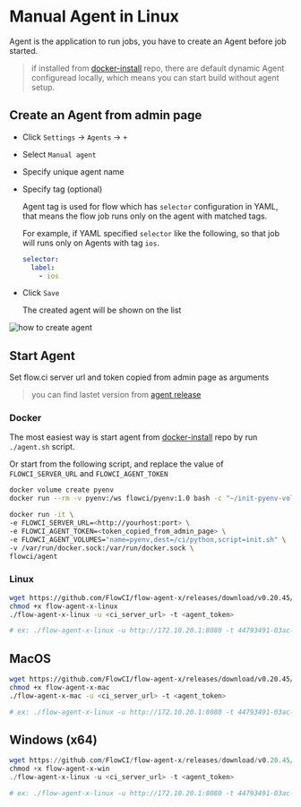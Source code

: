 # Manual Agent in Linux

Agent is the application to run jobs, you have to create an Agent before job started.

> if installed from [docker-install](https://github.com/FlowCI/docker-install.git) repo, there are default dynamic Agent configuread locally, which means you can start build without agent setup.

## Create an Agent from admin page

* Click `Settings` -> `Agents` -> `+`
* Select `Manual agent`
* Specify unique agent name
* Specify tag (optional)

    Agent tag is used for flow which has `selector` configuration in YAML, that means the flow job runs only on the agent with matched tags.

    For example, if YAML specified `selector` like the following, so that job will runs only on Agents with tag `ios`.

    ```yaml
    selector:
      label:
        - ios
    ```

* Click `Save`

    The created agent will be shown on the list

![how to create agent](../../src/agents/create_agent.gif)

## Start Agent

Set flow.ci server url and token copied from admin page as arguments

> you can find lastet version from [agent release](https://github.com/FlowCI/flow-agent-x/releases)

### Docker

The most easiest way is start agent from [docker-install](https://github.com/flowci/docker-install) repo by run `./agent.sh` script.

Or start from the following script, and replace the value of `FLOWCI_SERVER_URL` and `FLOWCI_AGENT_TOKEN`

```bash
docker volume create pyenv
docker run --rm -v pyenv:/ws flowci/pyenv:1.0 bash -c "~/init-pyenv-volume.sh"

docker run -it \
-e FLOWCI_SERVER_URL=<http://yourhost:port> \
-e FLOWCI_AGENT_TOKEN=<token_copied_from_admin_page> \
-e FLOWCI_AGENT_VOLUMES="name=pyenv,dest=/ci/python,script=init.sh" \
-v /var/run/docker.sock:/var/run/docker.sock \
flowci/agent
```

### Linux

```bash
wget https://github.com/FlowCI/flow-agent-x/releases/download/v0.20.45/flow-agent-x-linux
chmod +x flow-agent-x-linux
./flow-agent-x-linux -u <ci_server_url> -t <agent_token>

# ex: ./flow-agent-x-linux -u http://172.10.20.1:8080 -t 44793491-03ac-4a3c-8c59-1f09b7c9d0e3
```

## MacOS

```bash
wget https://github.com/FlowCI/flow-agent-x/releases/download/v0.20.45/flow-agent-x-mac
chmod +x flow-agent-x-mac
./flow-agent-x-mac -u <ci_server_url> -t <agent_token>

# ex: ./flow-agent-x-linux -u http://172.10.20.1:8080 -t 44793491-03ac-4a3c-8c59-1f09b7c9d0e3
```

## Windows (x64)

```powershell
wget https://github.com/FlowCI/flow-agent-x/releases/download/v0.20.45/flow-agent-x-win
chmod +x flow-agent-x-win
./flow-agent-x-linux -u <ci_server_url> -t <agent_token>

# ex: ./flow-agent-x-linux -u http://172.10.20.1:8080 -t 44793491-03ac-4a3c-8c59-1f09b7c9d0e3
```

